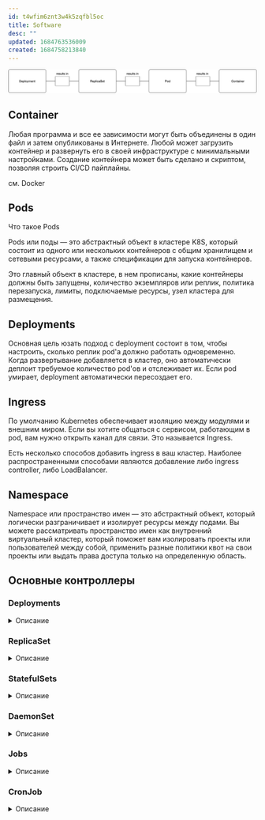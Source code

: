 ```yaml
---
id: t4wfim6znt3w4k5zqfbl5oc
title: Software
desc: ""
updated: 1684763536009
created: 1684758213840
---
```


![](assets/images/ks-pods-schema.png)

## Container

Любая программа и все ее зависимости могут быть объединены в один файл и затем опубликованы в Интернете. Любой может загрузить контейнер и развернуть его в своей инфраструктуре с минимальными настройками. Создание контейнера может быть сделано и скриптом, позволяя строить CI/CD пайплайны.

см. Docker

## Pods

Что такое Pods

Pods или поды — это абстрактный объект в кластере K8S, который состоит из одного или нескольких контейнеров с общим хранилищем и сетевыми ресурсами, а также спецификации для запуска контейнеров.

Это главный объект в кластере, в нем прописаны, какие контейнеры должны быть запущены, количество экземпляров или реплик, политика перезапуска, лимиты, подключаемые ресурсы, узел кластера для размещения.

## Deployments

Основная цель юзать подход с deployment состоит в том, чтобы настроить, сколько реплик pod'а должно работать одновременно. Когда развертывание добавляется в кластер, оно автоматически деплоит требуемое количество pod'ов и отслеживает их. Если pod умирает, deployment автоматически пересоздает его.

## Ingress

По умолчанию Kubernetes обеспечивает изоляцию между модулями и внешним миром. Если вы хотите общаться с сервисом, работающим в pod, вам нужно открыть канал для связи. Это называется Ingress.

Есть несколько способов добавить ingress в ваш кластер. Наиболее распространенными способами являются добавление либо ingress controller, либо LoadBalancer.

## Namespace

Namespace или пространство имен — это абстрактный объект, который логически разграничивает и изолирует ресурсы между подами. Вы можете рассматривать пространство имен как внутренний виртуальный кластер, который поможет вам изолировать проекты или пользователей между собой, применить разные политики квот на свои проекты или выдать права доступа только на определенную область.

## Основные контроллеры

### Deployments

<details>
<summary>Описание</summary>

контроллер, который управляет состоянием развертывания подов, которое описывается в манифесте, следит за удалением и созданием экземпляров подов. Управляет контроллерами ReplicaSet.

</details>

### ReplicaSet

<details>
<summary>Описание</summary>

гарантирует, что определенное количество экземпляров подов всегда будет запущено в кластере.

</details>

### StatefulSets

<details>
<summary>Описание</summary>

так же как и Deployments, управляет развертыванием и масштабированием набора подов, но сохраняет набор идентификаторов и состояние для каждого пода.

</details>

### DaemonSet

<details>
<summary>Описание</summary>

гарантирует, что на каждом узле кластера будет присутствовать экземпляр пода.

</details>

### Jobs

<details>
<summary>Описание</summary>
создает определенное количество подов и смотрит, пока они успешно не завершат работу. Если под завершился с ошибкой, повторяет создание, которое мы описали определенное количество раз. Если под успешно отработал, записывает это в свой журнал.
</details>

### CronJob

<details>
<summary>Описание</summary>
запускает контроллеры Jobs по определенному расписанию.
</details>
